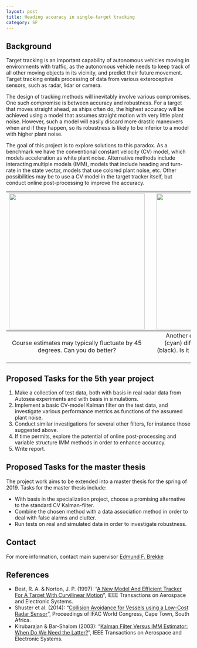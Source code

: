 ```yaml
---
layout: post
title: Heading accuracy in single-target tracking
category: SF
---
```

## Background
Target tracking is an important capability of autonomous vehicles moving in environments with traffic, as the autonomous vehicle needs to keep track of all other moving objects in its vicinity, and predict their future movement. Target tracking entails processing of data from various exteroceptive sensors, such as radar, lidar or camera. 

The design of tracking methods will inevitably involve various compromises. One such compromise is between accuracy and robustness. For a target that moves straight ahead, as ships often do, the highest accuracy will be achieved using a model that assumes straight motion with very little plant noise. However, such a model will easily discard more drastic maneuvers when and if they happen, so its robustness is likely to be inferior to a model with higher plant noise. 

The goal of this project is to explore solutions to this paradox. As a benchmark we have the conventional constant velocity (CV) model, which models acceleration as white plant noise. Alternative methods include interacting multiple models (IMM), models that include heading and turn-rate in the state vector, models that use colored plant noise, etc. Other possibilities may be to use a CV model in the target tracker itself, but conduct online post-processing to improve the accuracy.

| <img src="{{site.url}}/assets/colavMidJulyCourse2.png" width="370"> | | <img src="{{site.url}}/assets/joyride.png" width="370"> |
|:---:| :---: |:---:|
| Course estimates may typically fluctuate by 45 degrees. Can you do better? | | Another example of how estimated course (cyan) differs significantly from true course (black). Is it possible to do better, or is it perhaps not? |

## Proposed Tasks for the 5th year project

1. Make a collection of test data, both with basis in real radar data from Autosea experiments and with basis in simulations. 
2. Implement a basic CV-model Kalman filter on the test data, and investigate various performance metrics as functions of the assumed plant noise. 
3. Conduct similar investigations for several other filters, for instance those suggested above.  
4. If time permits, explore the potential of online post-processing and variable structure IMM methods in order to enhance accuracy. 
5. Write report. 

## Proposed Tasks for the master thesis

The project work aims to be extended into a master thesis for the spring of 2019. Tasks for the master thesis include:
* With basis in the specialization project, choose a promising alternative to the standard CV Kalman-filter.
* Combine the chosen method with a data association method in order to deal with false alarms and clutter. 
* Run tests on real and simulated data in order to investigate robustness. 

## Contact
For more information, contact main supervisor [Edmund F. Brekke](http://www.ntnu.no/ansatte/edmundfo)

## References

* Best, R. A. & Norton, J. P. (1997): “[A New Model And Efficient Tracker For A Target With Curvilinear Motion](http://ieeexplore.ieee.org/document/599328/)”, IEEE Transactions on Aerospace and Electronic Systems.
* Shuster et al. (2014): “[Collision Avoidance for Vessels using a Low-Cost Radar Sensor](http://uamt.fei.stuba.sk/web/sites/subory/intranet/dokumentacia_konferencii/ifac2014/media/files/1872.pdf)”, Proceedings of IFAC World Congress, Cape Town, South Africa.
* Kirubarajan & Bar-Shalom (2003): “[Kalman Filter Versus IMM Estimator: When Do We Need the Latter?](http://ieeexplore.ieee.org/document/1261143/)”, IEEE Transactions on Aerospace and Electronic Systems.
